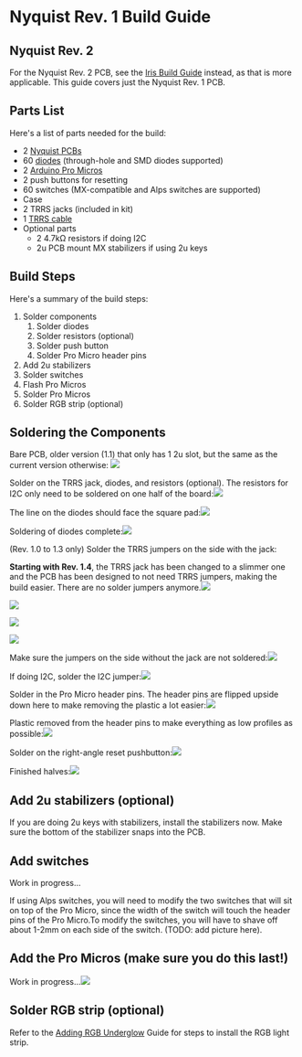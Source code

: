 # Nyquist Rev. 1 Build Guide

## Nyquist Rev. 2

For the Nyquist Rev. 2 PCB, see the [Iris Build Guide](iris-rev2-build-guide.md) instead, as that is more applicable. This guide covers just the Nyquist Rev. 1 PCB.

## Parts List

Here's a list of parts needed for the build:

* 2 [Nyquist PCBs](https://keeb.io/products/nyquist-keyboard)
* 60 [diodes](https://keeb.io/products/1n4148-diodes) \(through-hole and SMD diodes supported\)
* 2 [Arduino Pro Micros](https://keeb.io/products/pro-micro-5v-16mhz-arduino-compatible-atmega32u4)
* 2 push buttons for resetting
* 60 switches \(MX-compatible and Alps switches are supported\)
* Case
* 2 TRRS jacks \(included in kit\)
* 1 [TRRS cable](https://keeb.io/products/trrs-cable)
* Optional parts
  * 2 4.7kΩ resistors if doing I2C
  * 2u PCB mount MX stabilizers if using 2u keys

## Build Steps

Here's a summary of the build steps:

1. Solder components
   1. Solder diodes
   2. Solder resistors \(optional\)
   3. Solder push button
   4. Solder Pro Micro header pins
2. Add 2u stabilizers
3. Solder switches
4. Flash Pro Micros
5. Solder Pro Micros
6. Solder RGB strip \(optional\)

## Soldering the Components

Bare PCB, older version \(1.1\) that only has 1 2u slot, but the same as the current version otherwise: ![](https://s3.amazonaws.com/docs.keeb.io/assets/images/nyquist/UnRgaYM.jpg)

Solder on the TRRS jack, diodes, and resistors \(optional\). The resistors for I2C only need to be soldered on one half of the board:![](https://s3.amazonaws.com/docs.keeb.io/assets/images/nyquist/UVY8ShN.jpg)

The line on the diodes should face the square pad:![](https://s3.amazonaws.com/docs.keeb.io/assets/images/nyquist/khwqsVL.jpg)

Soldering of diodes complete:![](https://s3.amazonaws.com/docs.keeb.io/assets/images/nyquist/PxDnA8H.jpg)

\(Rev. 1.0 to 1.3 only\) Solder the TRRS jumpers on the side with the jack:

**Starting with Rev. 1.4**, the TRRS jack has been changed to a slimmer one and the PCB has been designed to not need TRRS jumpers, making the build easier. There are no solder jumpers anymore.![](https://s3.amazonaws.com/docs.keeb.io/assets/images/nyquist/6AIYGB1.jpg)

![](https://s3.amazonaws.com/docs.keeb.io/assets/images/nyquist/6AIYGB1.jpg)

![](https://s3.amazonaws.com/docs.keeb.io/assets/images/nyquist/6AIYGB1.jpg)

![](https://s3.amazonaws.com/docs.keeb.io/assets/images/nyquist/6AIYGB1.jpg)

Make sure the jumpers on the side without the jack are not soldered:![](https://s3.amazonaws.com/docs.keeb.io/assets/images/nyquist/CpzkAcz.jpg)

If doing I2C, solder the I2C jumper:![](https://s3.amazonaws.com/docs.keeb.io/assets/images/nyquist/B9iE9mS.jpg)

Solder in the Pro Micro header pins. The header pins are flipped upside down here to make removing the plastic a lot easier:![](https://s3.amazonaws.com/docs.keeb.io/assets/images/nyquist/3Ncr2Zr.jpg)

Plastic removed from the header pins to make everything as low profiles as possible:![](https://s3.amazonaws.com/docs.keeb.io/assets/images/nyquist/kVvdj6B.jpg)

Solder on the right-angle reset pushbutton:![](https://s3.amazonaws.com/docs.keeb.io/assets/images/nyquist/qSDyQE9.jpg)

Finished halves:![](https://s3.amazonaws.com/docs.keeb.io/assets/images/nyquist/q0zkbeV.jpg)

## Add 2u stabilizers \(optional\)

If you are doing 2u keys with stabilizers, install the stabilizers now. Make sure the bottom of the stabilizer snaps into the PCB.

## Add switches

Work in progress...

If using Alps switches, you will need to modify the two switches that will sit on top of the Pro Micro, since the width of the switch will touch the header pins of the Pro Micro.To modify the switches, you will have to shave off about 1-2mm on each side of the switch. \(TODO: add picture here\).


## Add the Pro Micros \(make sure you do this last!\)

Work in progress...![](https://s3.amazonaws.com/docs.keeb.io/assets/images/nyquist/Cz00HJX.jpg)


## Solder RGB strip \(optional\)

Refer to the [Adding RGB Underglow](adding-rgb-underglow.md) Guide for steps to install the RGB light strip.
